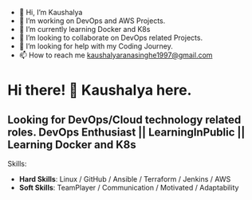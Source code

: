 - 👋 Hi, I’m Kaushalya
- 🔭 I’m working on DevOps and AWS Projects.
- 🌱 I’m currently learning Docker and K8s
- 💞️ I’m looking to collaborate on DevOps related Projects.
- 🤔 I’m looking for help with my Coding Journey.
- 📫 How to reach me kaushalyaranasinghe1997@gmail.com


# Hi there! 👋 Kaushalya here.
## Looking for DevOps/Cloud technology related roles. DevOps Enthusiast || LearningInPublic || Learning Docker and K8s

Skills: 
- **Hard Skills**: Linux / GitHub / Ansible / Terraform / Jenkins / AWS
- **Soft Skills**: TeamPlayer / Communication / Motivated / Adaptability
